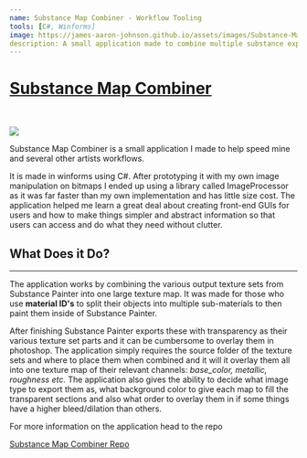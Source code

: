 ```yaml
---
name: Substance Map Combiner - Workflow Tooling
tools: [C#, Winforms]
image: https://james-aaron-johnson.github.io/assets/images/Substance-Map-Combiner-Project.jpg
description: A small application made to combine multiple substance exports into a single texture map.
---
```


<u>Substance Map Combiner</u>
=======================

<br>

![](https://james-aaron-johnson.github.io/assets/images/Substance-Map-Combiner-Overview.gif)

Substance Map Combiner is a small application I made to help speed mine and several other artists workflows.

It is made in winforms using C#. After prototyping it with my own image manipulation on bitmaps I ended up using a library called ImageProcessor as it was far faster than my own implementation and has little size cost. The application helped me learn a great deal about creating front-end GUIs for users and how to make things simpler and abstract information so that users can access and do what they need without clutter.

## What Does it Do?
---
The application works by combining the various output texture sets from Substance Painter into one large texture map. It was made for those who use **material ID's** to split their objects into multiple sub-materials to then paint them inside of Substance Painter. 

After finishing Substance Painter exports these with transparency as their various texture set parts and it can be cumbersome to overlay them in photoshop. The application simply requires the source folder of the texture sets and where to place them when combined and it will it overlay them all into one texture map of their relevant channels: _base_color, metallic, roughness etc._
The application also gives the ability to decide what image type to export them as, what background color to give each map to fill the transparent sections and also what order to overlay them in if some things have a higher bleed/dilation than others.

For more information on the application head to the repo
<p class="text-center">
<a href="https://github.com/Chi-Time/Substance_Map_Combiner/tree/dev" class="button" target="_blank">Substance Map Combiner Repo</a>
</p>
